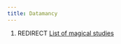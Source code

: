 ```yaml
---
title: Datamancy
---
```

1.  REDIRECT [List of magical
    studies](List_of_magical_studies "wikilink")